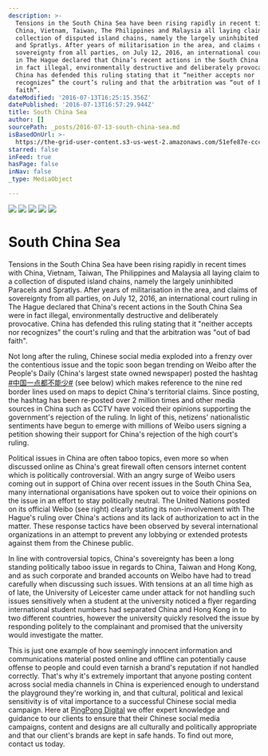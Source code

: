 ```yaml
---
description: >-
  Tensions in the South China Sea have been rising rapidly in recent times with
  China, Vietnam, Taiwan, The Philippines and Malaysia all laying claim to a
  collection of disputed island chains, namely the largely uninhibited Paracels
  and Spratlys. After years of militarisation in the area, and claims of
  sovereignty from all parties, on July 12, 2016, an international court ruling
  in The Hague declared that China’s recent actions in the South China Sea were
  in fact illegal, environmentally destructive and deliberately provocative.
  China has defended this ruling stating that it “neither accepts nor
  recognizes” the court’s ruling and that the arbitration was “out of bad
  faith”.
dateModified: '2016-07-13T16:25:15.356Z'
datePublished: '2016-07-13T16:57:29.944Z'
title: South China Sea
author: []
sourcePath: _posts/2016-07-13-south-china-sea.md
isBasedOnUrl: >-
  https://the-grid-user-content.s3-us-west-2.amazonaws.com/51efe87e-ccc5-475b-bed3-d17112bc9274.jpg
starred: false
inFeed: true
hasPage: false
inNav: false
_type: MediaObject

---
```

![](https://the-grid-user-content.s3-us-west-2.amazonaws.com/49aa17e8-f8de-4947-bb1f-1797a2c4215e.png)
![](https://the-grid-user-content.s3-us-west-2.amazonaws.com/6f4b9d62-643f-4ff4-9eed-becf9a477e61.jpg)
![](https://the-grid-user-content.s3-us-west-2.amazonaws.com/c53bbb16-607c-459f-b0b3-2d08196f5fd2.png)
![](https://the-grid-user-content.s3-us-west-2.amazonaws.com/f61cb2ed-610e-4ee0-abe5-198ed1d5f543.jpg)
![](https://the-grid-user-content.s3-us-west-2.amazonaws.com/51efe87e-ccc5-475b-bed3-d17112bc9274.jpg)

# South China Sea

Tensions in the South China Sea have been rising rapidly in recent times with China, Vietnam, Taiwan, The Philippines and Malaysia all laying claim to a collection of disputed island chains, namely the largely uninhibited Paracels and Spratlys. After years of militarisation in the area, and claims of sovereignty from all parties, on July 12, 2016, an international court ruling in The Hague declared that China's recent actions in the South China Sea were in fact illegal, environmentally destructive and deliberately provocative. China has defended this ruling stating that it "neither accepts nor recognizes" the court's ruling and that the arbitration was "out of bad faith".

Not long after the ruling, Chinese social media exploded into a frenzy over the contentious issue and the topic soon began trending on Weibo after the People's Daily (China's largest state owned newspaper) posted the hashtag [\#中国一点都不能少\#][0] (see below) which makes reference to the nine red border lines used on maps to depict China's territorial claims. Since posting, the hashtag has been re-posted over 2 million times and other media sources in China such as CCTV have voiced their opinions supporting the government's rejection of the ruling. In light of this, netizens' nationalistic sentiments have begun to emerge with millions of Weibo users signing a petition showing their support for China's rejection of the high court's ruling.

Political issues in China are often taboo topics, even more so when discussed online as China's great firewall often censors internet content which is politically controversial. With an angry surge of Weibo users coming out in support of China over recent issues in the South China Sea, many international organisations have spoken out to voice their opinions on the issue in an effort to stay politically neutral. The United Nations posted on its official Weibo (see right) clearly stating its non-involvement with The Hague's ruling over China's actions and its lack of authorization to act in the matter. These response tactics have been observed by several international organizations in an attempt to prevent any lobbying or extended protests against them from the Chinese public.

In line with controversial topics, China's sovereignty has been a long standing politically taboo issue in regards to China, Taiwan and Hong Kong, and as such corporate and branded accounts on Weibo have had to tread carefully when discussing such issues. With tensions at an all time high as of late, the University of Leicester came under attack for not handling such issues sensitively when a student at the university noticed a flyer regarding international student numbers had separated China and Hong Kong in to two different countries, however the university quickly resolved the issue by responding politely to the complainant and promised that the university would investigate the matter.

This is just one example of how seemingly innocent information and communications material posted online and offline can potentially cause offense to people and could even tarnish a brand's reputation if not handled correctly. That's why it's extremely important that anyone posting content across social media channels in China is experienced enough to understand the playground they're working in, and that cultural, political and lexical sensitivity is of vital importance to a successful Chinese social media campaign. Here at [PingPong Digital][1] we offer expert knowledge and guidance to our clients to ensure that their Chinese social media campaigns, content and designs are all culturally and politically appropriate and that our client's brands are kept in safe hands. To find out more, contact us today.

[0]: http://huati.weibo.com/k/%E4%B8%AD%E5%9B%BD%E4%B8%80%E7%82%B9%E9%83%BD%E4%B8%8D%E8%83%BD%E5%B0%91?from=501
[1]: www.pingpongdigital.com